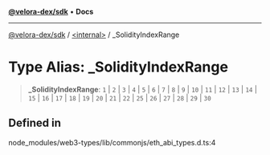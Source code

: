 [**@velora-dex/sdk**](../../README.md) • **Docs**

***

[@velora-dex/sdk](../../globals.md) / [\<internal\>](../README.md) / \_SolidityIndexRange

# Type Alias: \_SolidityIndexRange

> **\_SolidityIndexRange**: `1` \| `2` \| `3` \| `4` \| `5` \| `6` \| `7` \| `8` \| `9` \| `10` \| `11` \| `12` \| `13` \| `14` \| `15` \| `16` \| `17` \| `18` \| `19` \| `20` \| `21` \| `22` \| `25` \| `26` \| `27` \| `28` \| `29` \| `30`

## Defined in

node\_modules/web3-types/lib/commonjs/eth\_abi\_types.d.ts:4
